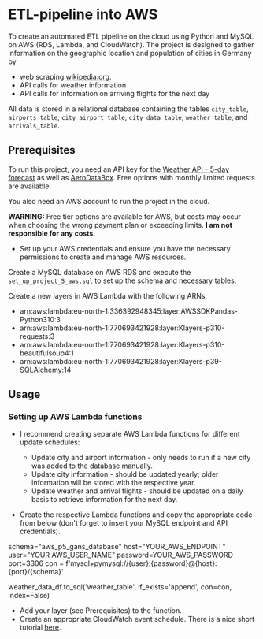 # ETL-pipeline into AWS

To create an automated ETL pipeline on the cloud using Python and MySQL on AWS (RDS, Lambda, and CloudWatch). The project is designed to gather information on the geographic location and population of cities in Germany by 
* web scraping [wikipedia.org](https://www.wikipedia.org/). 
* API calls for weather information 
* API calls for information on arriving flights for the next day

All data is stored in a relational database containing the tables `city_table`, `airports_table`, `city_airport_table`, `city_data_table`, `weather_table`, and `arrivals_table`.

## Prerequisites
To run this project, you need an API key for the [Weather API - 5-day forecast](https://openweathermap.org/forecast5) as well as [AeroDataBox](https://rapidapi.com/aedbx-aedbx/api/aerodatabox/). Free options with monthly limited requests are available.

You also need an AWS account to run the project in the cloud.

__WARNING:__ Free tier options are available for AWS, but costs may occur when choosing the wrong payment plan or exceeding limits. __I am not responsible for any costs.__

- Set up your AWS credentials and ensure you have the necessary permissions to create and manage AWS resources.

Create a MySQL database on AWS RDS and execute the `set_up_project_5_aws.sql` to set up the schema and necessary tables.

Create a new layers in AWS Lambda with the following ARNs:

* arn:aws:lambda:eu-north-1:336392948345:layer:AWSSDKPandas-Python310:3
* arn:aws:lambda:eu-north-1:770693421928:layer:Klayers-p310-requests:3
* arn:aws:lambda:eu-north-1:770693421928:layer:Klayers-p310-beautifulsoup4:1
* arn:aws:lambda:eu-north-1:770693421928:layer:Klayers-p39-SQLAlchemy:14 

## Usage

### Setting up AWS Lambda functions
- I recommend creating separate AWS Lambda functions for different update schedules:
  - Update city and airport information - only needs to run if a new city was added to the database manually.
  - Update city information - should be updated yearly; older information will be stored with the respective year.
  - Update weather and arrival flights - should be updated on a daily basis to retrieve information for the next day.

- Create the respective Lambda functions and copy the appropriate code from below (don't forget to insert your MySQL endpoint and API credentials).

schema="aws_p5_gans_database"
host="YOUR_AWS_ENDPOINT"
user="YOUR AWS_USER_NAME"
password=YOUR_AWS_PASSWORD
port=3306
con = f'mysql+pymysql://{user}:{password}@{host}:{port}/{schema}'
    
weather_data_df.to_sql('weather_table', 
                       if_exists='append', 
                       con=con, 
                       index=False)

- Add your layer (see Prerequisites) to the function.
- Create an appropriate CloudWatch event schedule. There is a nice short tutorial [here](https://www.youtube.com/watch?v=lSqd6DVWZ9o&t=1s).
